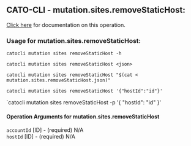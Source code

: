 
## CATO-CLI - mutation.sites.removeStaticHost:
[Click here](https://api.catonetworks.com/documentation/#mutation-mutation.sites.removeStaticHost) for documentation on this operation.

### Usage for mutation.sites.removeStaticHost:

`catocli mutation sites removeStaticHost -h`

`catocli mutation sites removeStaticHost <json>`

`catocli mutation sites removeStaticHost "$(cat < mutation.sites.removeStaticHost.json)"`

`catocli mutation sites removeStaticHost '{"hostId":"id"}'`

`catocli mutation sites removeStaticHost -p '{
    "hostId": "id"
}'


#### Operation Arguments for mutation.sites.removeStaticHost ####

`accountId` [ID] - (required) N/A    
`hostId` [ID] - (required) N/A    
